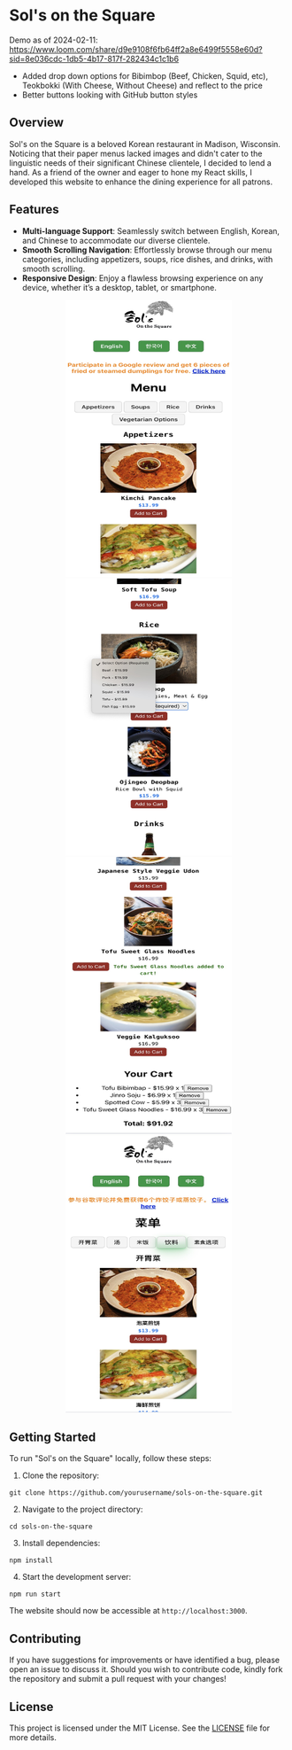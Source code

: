 # Sol's on the Square

Demo as of 2024-02-11: https://www.loom.com/share/d9e9108f6fb64ff2a8e6499f5558e60d?sid=8e036cdc-1db5-4b17-817f-282434c1c1b6
* Added drop down options for Bibimbop (Beef, Chicken, Squid, etc), Teokbokki (With Cheese, Without Cheese) and reflect to the price
* Better buttons looking with GitHub button styles
  
## Overview

Sol's on the Square is a beloved Korean restaurant in Madison, Wisconsin. Noticing that their paper menus lacked images and didn't cater to the linguistic needs of their significant Chinese clientele, I decided to lend a hand. As a friend of the owner and eager to hone my React skills, I developed this website to enhance the dining experience for all patrons.

## Features

- **Multi-language Support**: Seamlessly switch between English, Korean, and Chinese to accommodate our diverse clientele.
- **Smooth Scrolling Navigation**: Effortlessly browse through our menu categories, including appetizers, soups, rice dishes, and drinks, with smooth scrolling.
- **Responsive Design**: Enjoy a flawless browsing experience on any device, whether it’s a desktop, tablet, or smartphone.

<div align="center">
  <img src="./public/ss1.jpeg" width="300" height="500" alt="Screenshot 1">
  <img src="./public/ss2.jpeg" width="300" height="500" alt="Screenshot 2">
  <img src="./public/ss3.jpeg" width="300" height="500"  alt="Screenshot 3">
  <img src="./public/ss4.jpeg" width="300" height="500"  alt="Screenshot 3">
</div>

## Getting Started

To run "Sol's on the Square" locally, follow these steps:

1. Clone the repository:

```
git clone https://github.com/yourusername/sols-on-the-square.git
```

2. Navigate to the project directory:

```
cd sols-on-the-square
```

3. Install dependencies:

```
npm install
```

4. Start the development server:

```
npm run start
```

The website should now be accessible at `http://localhost:3000`.

## Contributing

If you have suggestions for improvements or have identified a bug, please open an issue to discuss it. Should you wish to contribute code, kindly fork the repository and submit a pull request with your changes!

## License

This project is licensed under the MIT License. See the [LICENSE](LICENSE) file for more details.
